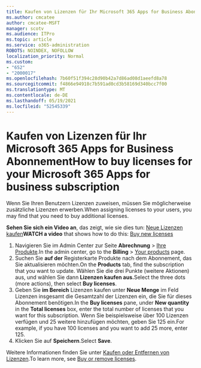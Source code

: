 ```yaml
---
title: Kaufen von Lizenzen für Ihr Microsoft 365 Apps for Business Abonnement
ms.author: cmcatee
author: cmcatee-MSFT
manager: scotv
ms.audience: ITPro
ms.topic: article
ms.service: o365-administration
ROBOTS: NOINDEX, NOFOLLOW
localization_priority: Normal
ms.custom:
- "652"
- "2000017"
ms.openlocfilehash: 7b60f51f394c28d90b42a7d86ad08d1aeefd8a78
ms.sourcegitcommit: f4866e94918c7b591ad0cd3b58169d340bcc7f00
ms.translationtype: MT
ms.contentlocale: de-DE
ms.lasthandoff: 05/19/2021
ms.locfileid: "52545339"
---
```

# <a name="how-to-buy-licenses-for-your-microsoft-365-apps-for-business-subscription"></a><span data-ttu-id="c8d1d-102">Kaufen von Lizenzen für Ihr Microsoft 365 Apps for Business Abonnement</span><span class="sxs-lookup"><span data-stu-id="c8d1d-102">How to buy licenses for your Microsoft 365 Apps for business subscription</span></span>

<span data-ttu-id="c8d1d-103">Wenn Sie Ihren Benutzern Lizenzen zuweisen, müssen Sie möglicherweise zusätzliche Lizenzen erwerben.</span><span class="sxs-lookup"><span data-stu-id="c8d1d-103">When assigning licenses to your users, you may find that you need to buy additional licenses.</span></span>

<span data-ttu-id="c8d1d-104">**Sehen Sie sich ein Video an**, das zeigt, wie sie dies tun: [Neue Lizenzen kaufen](https://go.microsoft.com/fwlink/p/?linkid=2154857)</span><span class="sxs-lookup"><span data-stu-id="c8d1d-104">**WATCH a video** that shows how to do this: [Buy new licenses](https://go.microsoft.com/fwlink/p/?linkid=2154857)</span></span>
  
1. <span data-ttu-id="c8d1d-105">Navigieren Sie im Admin Center zur Seite **Abrechnung** > [Ihre Produkte](https://go.microsoft.com/fwlink/p/?linkid=842054).</span><span class="sxs-lookup"><span data-stu-id="c8d1d-105">In the admin center, go to the **Billing** > [Your products](https://go.microsoft.com/fwlink/p/?linkid=842054) page.</span></span>
2. <span data-ttu-id="c8d1d-106">Suchen Sie **auf der** Registerkarte Produkte nach dem Abonnement, das Sie aktualisieren möchten.</span><span class="sxs-lookup"><span data-stu-id="c8d1d-106">On the **Products** tab, find the subscription that you want to update.</span></span> <span data-ttu-id="c8d1d-107">Wählen Sie die drei Punkte (weitere Aktionen) aus, und wählen Sie dann **Lizenzen kaufen aus.**</span><span class="sxs-lookup"><span data-stu-id="c8d1d-107">Select the three dots (more actions), then select **Buy licenses**.</span></span>
3. <span data-ttu-id="c8d1d-108">Geben Sie **im Bereich** Lizenzen kaufen  unter **Neue Menge** im Feld Lizenzen insgesamt die Gesamtzahl der Lizenzen ein, die Sie für dieses Abonnement benötigen.</span><span class="sxs-lookup"><span data-stu-id="c8d1d-108">In the **Buy licenses** pane, under **New quantity** in the **Total licenses** box, enter the total number of licenses that you want for this subscription.</span></span> <span data-ttu-id="c8d1d-109">Wenn Sie beispielsweise über 100 Lizenzen verfügen und 25 weitere hinzufügen möchten, geben Sie 125 ein.</span><span class="sxs-lookup"><span data-stu-id="c8d1d-109">For example, if you have 100 licenses and you want to add 25 more, enter 125.</span></span>
4. <span data-ttu-id="c8d1d-110">Klicken Sie auf **Speichern**.</span><span class="sxs-lookup"><span data-stu-id="c8d1d-110">Select **Save**.</span></span>

<span data-ttu-id="c8d1d-111">Weitere Informationen finden Sie unter [Kaufen oder Entfernen von Lizenzen](/microsoft-365/commerce/licenses/buy-licenses).</span><span class="sxs-lookup"><span data-stu-id="c8d1d-111">To learn more, see [Buy or remove licenses](/microsoft-365/commerce/licenses/buy-licenses).</span></span>